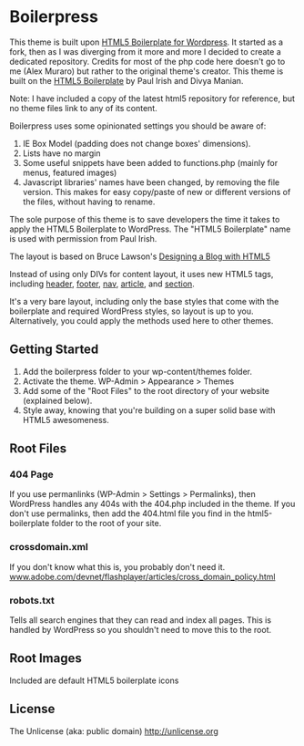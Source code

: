 Boilerpress
===============================

This theme is built upon [HTML5 Boilerplate for Wordpress](https://github.com/zencoder/html5-boilerplate-for-wordpress). It started as a fork, then as I was diverging from it more and more I decided to create a dedicated repository. Credits for most of the php code here doesn't go to me (Alex Muraro) but rather to the original theme's creator. This theme is built on the [HTML5 Boilerplate](http://html5boilerplate.com/) by Paul Irish and Divya Manian. 

Note: I have included a copy of the latest html5 repository for reference, but no theme files link to any of its content.

Boilerpress uses some opinionated settings you should be aware of: 
1. IE Box Model (padding does not change boxes' dimensions).
2. Lists have no margin
3. Some useful snippets have been added to functions.php (mainly for menus, featured images)
4. Javascript libraries' names have been changed, by removing the file version. This makes for easy copy/paste of new or different versions of the files, without having to rename.

The sole purpose of this theme is to save developers the time it takes to apply the HTML5 Boilerplate to WordPress. The "HTML5 Boilerplate" name is used with permission from Paul Irish.

The layout is based on Bruce Lawson's [Designing a Blog with HTML5](http://html5doctor.com/designing-a-blog-with-html5/)

Instead of using only DIVs for content layout, it uses new HTML5 tags, including [header](http://html5doctor.com/the-header-element/), 
[footer](http://www.w3schools.com/html5/tag_footer.asp), 
[nav](http://www.w3schools.com/html5/tag_nav.asp), 
[article](http://www.w3schools.com/html5/tag_article.asp), 
and [section](http://html5doctor.com/the-section-element/).

It's a very bare layout, including only the base styles that come with the boilerplate and required WordPress styles, so layout is up to you. Alternatively, you could apply the methods used here to other themes.

Getting Started
---------------
1. Add the boilerpress folder to your wp-content/themes folder.
2. Activate the theme. WP-Admin > Appearance > Themes
3. Add some of the "Root Files" to the root directory of your website (explained below).
4. Style away, knowing that you're building on a super solid base with HTML5 awesomeness.

Root Files
----------

### 404 Page
If you use permanlinks (WP-Admin > Settings > Permalinks), then WordPress handles any 404s with the 404.php included in the theme. If you don't use permalinks, then add the 404.html file you find in the html5-boilerplate folder to the root of your site.

### crossdomain.xml
If you don't know what this is, you probably don't need it.
www.adobe.com/devnet/flashplayer/articles/cross_domain_policy.html

### robots.txt
Tells all search engines that they can read and index all pages. This is handled by WordPress so you shouldn't need to move this to the root.

Root Images
-----------
Included are default HTML5 boilerplate icons

License
-------

The Unlicense (aka: public domain) http://unlicense.org
